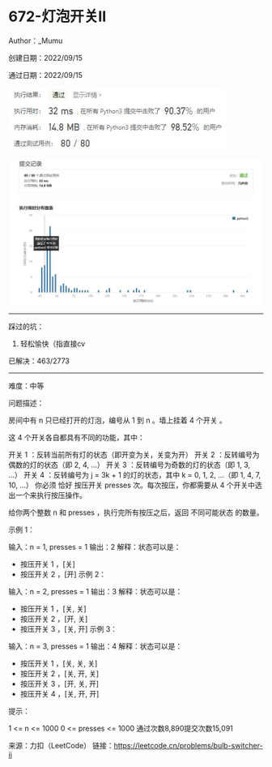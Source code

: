 # 672-灯泡开关Ⅱ

Author：_Mumu

创建日期：2022/09/15

通过日期：2022/09/15

![](./通过截图2.jpg)

![](./通过截图1.jpg)

*****

踩过的坑：

1. 轻松愉快（指直接cv

已解决：463/2773

*****

难度：中等

问题描述：

房间中有 n 只已经打开的灯泡，编号从 1 到 n 。墙上挂着 4 个开关 。

这 4 个开关各自都具有不同的功能，其中：

开关 1 ：反转当前所有灯的状态（即开变为关，关变为开）
开关 2 ：反转编号为偶数的灯的状态（即 2, 4, ...）
开关 3 ：反转编号为奇数的灯的状态（即 1, 3, ...）
开关 4 ：反转编号为 j = 3k + 1 的灯的状态，其中 k = 0, 1, 2, ...（即 1, 4, 7, 10, ...）
你必须 恰好 按压开关 presses 次。每次按压，你都需要从 4 个开关中选出一个来执行按压操作。

给你两个整数 n 和 presses ，执行完所有按压之后，返回 不同可能状态 的数量。

 

示例 1：

输入：n = 1, presses = 1
输出：2
解释：状态可以是：
- 按压开关 1 ，[关]
- 按压开关 2 ，[开]
示例 2：

输入：n = 2, presses = 1
输出：3
解释：状态可以是：
- 按压开关 1 ，[关, 关]
- 按压开关 2 ，[开, 关]
- 按压开关 3 ，[关, 开]
示例 3：

输入：n = 3, presses = 1
输出：4
解释：状态可以是：
- 按压开关 1 ，[关, 关, 关]
- 按压开关 2 ，[关, 开, 关]
- 按压开关 3 ，[开, 关, 开]
- 按压开关 4 ，[关, 开, 开]


提示：

1 <= n <= 1000
0 <= presses <= 1000
通过次数8,890提交次数15,091

来源：力扣（LeetCode）
链接：https://leetcode.cn/problems/bulb-switcher-ii